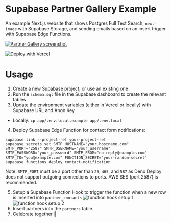# Supabase Partner Gallery Example

An example Next.js website that shows Postgres Full Text Search, `next-image` with Supabase Storage, and sending emails based on an insert trigger with Supabase Edge Functions.

[![Partner Gallery screenshot](https://obuldanrptloktxcffvn.supabase.co/storage/v1/object/public/images/misc/partner-gallery-screenshot.png)](https://supabase.com/partners)

[![Deploy with Vercel](https://vercel.com/button)](https://vercel.com/new/clone?repository-url=https%3A%2F%2Fgithub.com%2Fsupabase-community%2Fpartner-gallery-example&env=SUPABASE_HOSTNAME,NEXT_PUBLIC_SUPABASE_URL,NEXT_PUBLIC_SUPABASE_ANON_KEY&envDescription=Find%20them%20in%20your%20Supabase%20Dashboard&envLink=https%3A%2F%2Fapp.supabase.io%2Fproject%2F_%2Fsettings%2Fapi&project-name=supabase-partner-gallery&repo-name=supabase-partner-gallery&root-directory=app)

# Usage

1. Create a new Supabase project, or use an existing one
2. Run the `schema.sql` file in the Supabase dashboard to create the relevant tables
3. Update the environment variables (either in Vercel or locally) with Supabase URL and Anon Key

- Locally: `cp app/.env.local.example app/.env.local`

4. Deploy Supabase Edge Function for contact form notifications:

```
supabase link --project-ref your-project-ref
supabase secrets set SMTP_HOSTNAME="your.hostname.com" SMTP_PORT="2587" SMTP_USERNAME="your_username" SMTP_PASSWORD="your_password" SMTP_FROM="no-reply@example.com" SMTP_TO="you@example.com" FUNCTION_SECRET="your-random-secret"
supabase functions deploy contact-notification
```

Note: `SMTP_PORT` must be a port other than `25`, `465`, and `587` as Deno Deploy does not support outgoing connections to ports. AWS SES (port 2587) is recommended.

5. Setup a Supabase Function Hook to trigger the function when a new row is inserted into `partner_contacts`
   ![function hook setup 1](https://obuldanrptloktxcffvn.supabase.co/storage/v1/object/public/images/misc/partner-gallery-example-1.png)
   ![function hook setup 2](https://obuldanrptloktxcffvn.supabase.co/storage/v1/object/public/images/misc/partner-gallery-example-2.png)
6. Insert partners into the `partners` table.
7. Celebrate together 🎉
